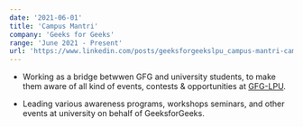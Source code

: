 ```yaml
---
date: '2021-06-01'
title: 'Campus Mantri'
company: 'Geeks for Geeks'
range: 'June 2021 - Present'
url: 'https://www.linkedin.com/posts/geeksforgeekslpu_campus-mantri-campusambassador-activity-6815903284029661184-AF8w'
---
```


- Working as a bridge betwwen GFG and university students, to make them aware of all kind of events, contests & opportunities at [GFG-LPU](https://www.linkedin.com/company/geeksforgeekslpu/).

- Leading various awareness programs, workshops seminars, and other events at university on behalf of GeeksforGeeks.

